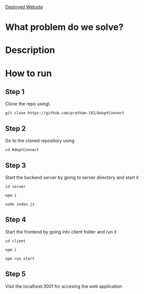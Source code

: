 <a href="adopt-connect.vercel.app">
Deployed Website
</a>

# What problem do we solve?

# Description

# How to run

## Step 1

Clone the repo using\
```
git clone https://github.com/pratham-192/AdoptConnect
```

## Step 2
Go to the cloned repository using
```
cd AdoptConnect
```

## Step 3
Start the backend server by going to server directory and start it
```
cd server

npm i

node index.js
```

## Step 4
Start the frontend by going into client folder and run it
```
cd client

npm i

npm run start
```

## Step 5
Visit the localhost:3001 for accesing the web application

